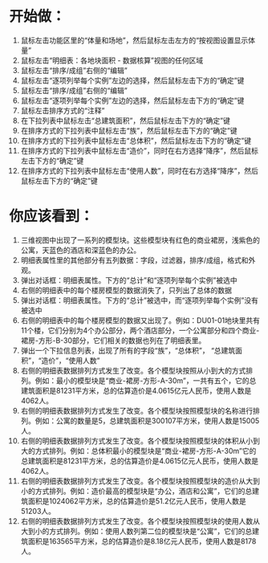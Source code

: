 # 开始做： #

1. 鼠标左击功能区里的“体量和场地”，然后鼠标左击左方的“按视图设置显示体量”
2. 鼠标左击“明细表：各地块面积 - 数据核算”视图的任何区域
3. 鼠标左击“排序/成组”右侧的“编辑”
4. 鼠标左击“逐项列举每个实例”左边的选择，然后鼠标左击下方的“确定”键
5. 鼠标左击“排序/成组”右侧的“编辑”
6. 鼠标左击“逐项列举每个实例”左边的选择，然后鼠标左击下方的“确定”键
7. 鼠标左击排序方式的“注释”
8. 在下拉列表中鼠标左击“总建筑面积”，然后鼠标左击下方的“确定”键
9. 在排序方式的下拉列表中鼠标左击“族”，然后鼠标左击下方的“确定”键
10. 在排序方式的下拉列表中鼠标左击“总体积”，然后鼠标左击下方的“确定”键
11. 在排序方式的下拉列表中鼠标左击“造价”，同时在右方选择“降序”，然后鼠标左击下方的“确定”键
12. 在排序方式的下拉列表中鼠标左击“使用人数”，同时在右方选择“降序”，然后鼠标左击下方的“确定”键

# 你应该看到： #

1. 三维视图中出现了一系列的模型块。这些模型块有红色的商业裙房，浅紫色的公寓，天蓝色的酒店和深蓝色的办公。
2. 明细表属性里的其他部分有五列数据：字段，过滤器，排序/成组，格式和外观。
3. 弹出对话框：明细表属性。下方的“总计”和“逐项列举每个实例”被选中
4. 右侧的明细表中的每个楼房模型的数据消失了，只列出了总体的数据
5. 弹出对话框：明细表属性。下方的“总计”被选中，而“逐项列举每个实例”没有被选中
6. 右侧的明细表中的每个楼房模型的数据又出现了。例如：DU01-01地块里共有11个楼，它们分别为4个办公部分，两个酒店部分，一个公寓部分和四个商业-裙房-方形-B-30部分，它们相关的数据也列在了明细表里。
7. 弹出一个下拉信息列表，出现了所有的字段“族”，“总体积”， “总建筑面积”，“造价”，“使用人数”
8. 右侧的明细表数据排列方式发生了改变。各个模型块按照从小到大的方式排列。例如：最小的模型块是“商业-裙房-方形-A-30m”，一共有五个，它的总建筑面积是81231平方米，总的估算造价是4.0615亿元人民币，使用人数是4062人。
9. 右侧的明细表数据排列方式发生了改变。各个模型块按照模型块的名称进行排列。例如：公寓的数量是5，总建筑面积是300107平方米，使用人数是15005人。
10. 右侧的明细表数据排列方式发生了改变。各个模型块按照模型块的体积从小到大的方式排列。例如：总体积最小的模型块是“商业-裙房-方形-A-30m”它的总建筑面积是81231平方米，总的估算造价是4.0615亿元人民币，使用人数是4062人。
11. 右侧的明细表数据排列方式发生了改变。各个模型块按照模型块的造价从大到小的方式排列。例如：造价最高的模型块是“办公，酒店和公寓”，它们的总建筑面积是1024062平方米，总的估算造价是51.2亿元人民币，使用人数是51203人。
12. 右侧的明细表数据排列方式发生了改变。各个模型块按照模型块的使用人数从大到小的方式排列。例如：使用人数列第二位的模型块是“公寓”，它们的总建筑面积是163565平方米，总的估算造价是8.18亿元人民币，使用人数是8178人。
